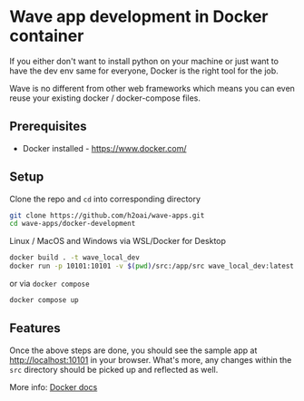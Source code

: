 # Wave app development in Docker container

If you either don't want to install python on your machine or just want to have the dev env same for everyone, Docker is the right tool for the job.

Wave is no different from other web frameworks which means you can even reuse your existing docker / docker-compose files.

## Prerequisites

* Docker installed - <https://www.docker.com/>

## Setup

Clone the repo and `cd` into corresponding directory

```sh
git clone https://github.com/h2oai/wave-apps.git
cd wave-apps/docker-development
```

Linux / MacOS and Windows via WSL/Docker for Desktop

```sh
docker build . -t wave_local_dev
docker run -p 10101:10101 -v $(pwd)/src:/app/src wave_local_dev:latest
```

or via `docker compose`

```sh
docker compose up
```

## Features

Once the above steps are done, you should see the sample app at <http://localhost:10101> in your browser. What's more, any changes within the `src` directory should be picked up and reflected as well.

More info: [Docker docs](https://docs.docker.com/)

